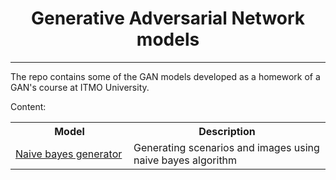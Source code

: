 <h1 align="center">Generative Adversarial Network models</h1>
<hr>
The repo contains some of the GAN models developed as a homework of a GAN's course at ITMO University.

Content:
<table>
    <tr>
        <th width="30%">Model</th>
        <th width="50%">Description</th>
    </tr>
    <tr>
        <td><a href="bayes_generator">Naive bayes generator</a></td>
        <td>Generating scenarios and images using naive bayes algorithm</td>
    </tr>
</table>
